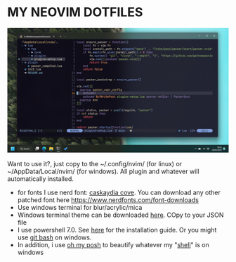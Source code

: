 # MY NEOVIM DOTFILES
![Screenshot](screenshot.png)

Want to use it?, just copy to the ~/.config/nvim/ (for linux) or ~/AppData/Local/nvim/ (for windows). All plugin and whatever will automatically installed.
- for fonts I use nerd font: [caskaydia cove](https://www.nerdfonts.com/font-downloads). You can download any other patched font here https://www.nerdfonts.com/font-downloads
- Use windows terminal for blur/acrylic/mica
- Windows terminal theme can be downloaded [here](https://windowsterminalthemes.dev/). COpy to your JSON file
- I use powershell 7.0. See [here](https://learn.microsoft.com/en-us/powershell/scripting/install/installing-powershell-on-windows?view=powershell-7.3) for the installation guide. Or you might use [git bash](https://git-scm.com/downloads) on windows.
- In addition, i use [oh my posh](https://ohmyposh.dev/docs/themes) to beautify whatever my "[shell](https://www.geeksforgeeks.org/difference-between-terminal-console-shell-and-command-line/)" is on windows
